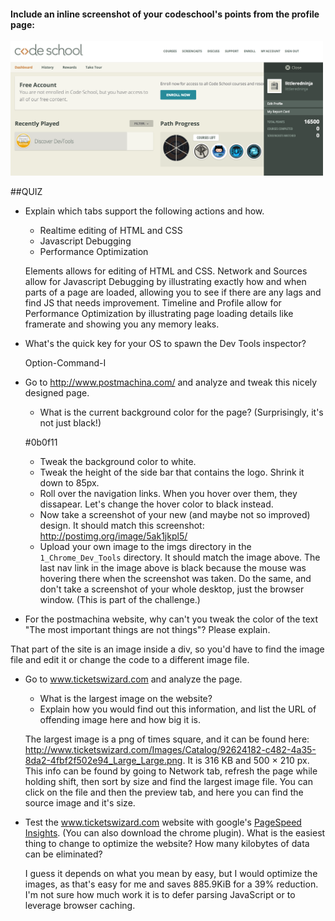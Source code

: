 #### Include an inline screenshot of your codeschool's points from the profile page:

<img src="imgs/code-school.png" width="500px">

<!-- Modify the Markdown to include your answers. Don't delete the questions! -->

##QUIZ
* Explain which tabs support the following actions and how.
  * Realtime editing of HTML and CSS 
  * Javascript Debugging
  * Performance Optimization 

  Elements allows for editing of HTML and CSS. Network and Sources allow for Javascript Debugging by illustrating exactly how and when parts of a page are loaded, allowing you to see if there are any lags and find JS that needs improvement.  Timeline and Profile allow for Performance Optimization by illustrating page loading details like framerate and showing you any memory leaks.  

* What's the quick key for your OS to spawn the Dev Tools inspector?

  Option-Command-I

* Go to http://www.postmachina.com/ and analyze and tweak this nicely designed page.
  * What is the current background color for the page?  (Surprisingly, it's not just black!)

  #0b0f11

  * Tweak the background color to white.
  * Tweak the height of the side bar that contains the logo.  Shrink it down to 85px.
  * Roll over the navigation links.  When you hover over them, they dissapear.  Let's change the hover color to black instead.
  * Now take a screenshot of your new (and maybe not so improved) design.  It should match this screenshot: http://postimg.org/image/5ak1jkpl5/
  * Upload your own image to the imgs directory in the `1_Chrome_Dev_Tools` directory.  It should match the image above. The last nav link in the image above is black because the mouse was hovering there when the screenshot was taken. Do the same, and don't take a screenshot of your whole desktop, just the browser window. (This is part of the challenge.)

* For the postmachina website, why can't you tweak the color of the text "The most important things are not things"?  Please explain.

That part of the site is an image inside a div, so you'd have to find the image file and edit it or change the code to a different image file.  

* Go to www.ticketswizard.com and analyze the page.  
  * What is the largest image on the website? 
  * Explain how you would find out this information, and list the URL of offending image here and how big it is.

  The largest image is a png of times square, and it can be found here: http://www.ticketswizard.com/Images/Catalog/92624182-c482-4a35-8da2-4fbf2f502e94_Large_Large.png.  It is 316 KB and 500 × 210 px.  This info can be found by going to Network tab, refresh the page while holding shift, then sort by size and find the largest image file.  You can click on the file and then the preview tab, and here you can find the source image and it's size.  

* Test the www.ticketswizard.com website with google's [PageSpeed Insights](http://www.ticketswizard.com/).  (You can also download the chrome plugin).  What is the easiest thing to change to optimize the website?  How many kilobytes of data can be eliminated?

  I guess it depends on what you mean by easy, but I would optimize the images, as that's easy for me and saves 885.9KiB for a 39% reduction.  I'm not sure how much work it is to defer parsing JavaScript or to leverage browser caching.  
